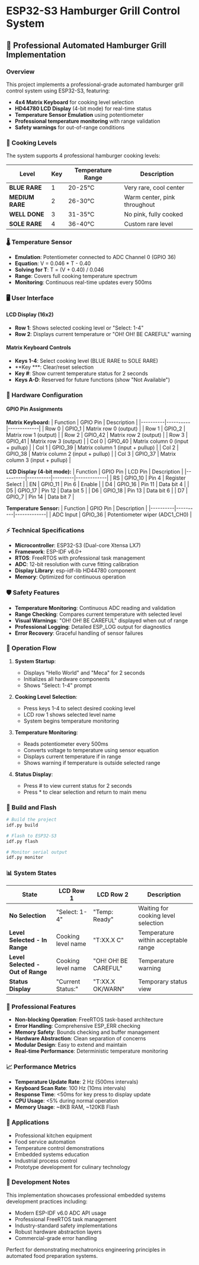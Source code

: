 # ESP32-S3 Hamburger Grill Control System

## 🍔 Professional Automated Hamburger Grill Implementation

### Overview
This project implements a professional-grade automated hamburger grill control system using ESP32-S3, featuring:
- **4x4 Matrix Keyboard** for cooking level selection
- **HD44780 LCD Display** (4-bit mode) for real-time status
- **Temperature Sensor Emulation** using potentiometer
- **Professional temperature monitoring** with range validation
- **Safety warnings** for out-of-range conditions

### 🥩 Cooking Levels
The system supports 4 professional hamburger cooking levels:

| Level | Key | Temperature Range | Description |
|-------|-----|-------------------|-------------|
| **BLUE RARE** | 1 | 20-25°C | Very rare, cool center |
| **MEDIUM RARE** | 2 | 26-30°C | Warm center, pink throughout |
| **WELL DONE** | 3 | 31-35°C | No pink, fully cooked |
| **SOLE RARE** | 4 | 36-40°C | Custom rare level |

### 🌡️ Temperature Sensor
- **Emulation**: Potentiometer connected to ADC Channel 0 (GPIO 36)
- **Equation**: V = 0.046 * T - 0.40
- **Solving for T**: T = (V + 0.40) / 0.046
- **Range**: Covers full cooking temperature spectrum
- **Monitoring**: Continuous real-time updates every 500ms

### 🖥️ User Interface

#### LCD Display (16x2)
- **Row 1**: Shows selected cooking level or "Select: 1-4"
- **Row 2**: Displays current temperature or "OH! OH! BE CAREFUL" warning

#### Matrix Keyboard Controls
- **Keys 1-4**: Select cooking level (BLUE RARE to SOLE RARE)
- **Key ***: Clear/reset selection
- **Key #**: Show current temperature status for 2 seconds
- **Keys A-D**: Reserved for future functions (show "Not Available")

### 🔧 Hardware Configuration

#### GPIO Pin Assignments

**Matrix Keyboard:**
| Function | GPIO Pin | Description |
|----------|----------|-------------|
| Row 0 | GPIO_1 | Matrix row 0 (output) |
| Row 1 | GPIO_2 | Matrix row 1 (output) |
| Row 2 | GPIO_42 | Matrix row 2 (output) |
| Row 3 | GPIO_41 | Matrix row 3 (output) |
| Col 0 | GPIO_40 | Matrix column 0 (input + pullup) |
| Col 1 | GPIO_39 | Matrix column 1 (input + pullup) |
| Col 2 | GPIO_38 | Matrix column 2 (input + pullup) |
| Col 3 | GPIO_37 | Matrix column 3 (input + pullup) |

**LCD Display (4-bit mode):**
| Function | GPIO Pin | LCD Pin | Description |
|----------|----------|---------|-------------|
| RS | GPIO_10 | Pin 4 | Register Select |
| EN | GPIO_11 | Pin 6 | Enable |
| D4 | GPIO_16 | Pin 11 | Data bit 4 |
| D5 | GPIO_17 | Pin 12 | Data bit 5 |
| D6 | GPIO_18 | Pin 13 | Data bit 6 |
| D7 | GPIO_7 | Pin 14 | Data bit 7 |

**Temperature Sensor:**
| Function | GPIO Pin | Description |
|----------|----------|-------------|
| ADC Input | GPIO_36 | Potentiometer wiper (ADC1_CH0) |

### ⚡ Technical Specifications
- **Microcontroller**: ESP32-S3 (Dual-core Xtensa LX7)
- **Framework**: ESP-IDF v6.0+
- **RTOS**: FreeRTOS with professional task management
- **ADC**: 12-bit resolution with curve fitting calibration
- **Display Library**: esp-idf-lib HD44780 component
- **Memory**: Optimized for continuous operation

### 🛡️ Safety Features
- **Temperature Monitoring**: Continuous ADC reading and validation
- **Range Checking**: Compares current temperature with selected level
- **Visual Warnings**: "OH! OH! BE CAREFUL" displayed when out of range
- **Professional Logging**: Detailed ESP_LOG output for diagnostics
- **Error Recovery**: Graceful handling of sensor failures

### 🚀 Operation Flow

1. **System Startup**: 
   - Displays "Hello World" and "Meca" for 2 seconds
   - Initializes all hardware components
   - Shows "Select: 1-4" prompt

2. **Cooking Level Selection**:
   - Press keys 1-4 to select desired cooking level
   - LCD row 1 shows selected level name
   - System begins temperature monitoring

3. **Temperature Monitoring**:
   - Reads potentiometer every 500ms
   - Converts voltage to temperature using sensor equation
   - Displays current temperature if in range
   - Shows warning if temperature is outside selected range

4. **Status Display**:
   - Press # to view current status for 2 seconds
   - Press * to clear selection and return to main menu

### 🔨 Build and Flash
```bash
# Build the project
idf.py build

# Flash to ESP32-S3
idf.py flash

# Monitor serial output
idf.py monitor
```

### 📊 System States

| State | LCD Row 1 | LCD Row 2 | Description |
|-------|-----------|-----------|-------------|
| **No Selection** | "Select: 1-4" | "Temp: Ready" | Waiting for cooking level selection |
| **Level Selected - In Range** | Cooking level name | "T:XX.X C" | Temperature within acceptable range |
| **Level Selected - Out of Range** | Cooking level name | "OH! OH! BE CAREFUL" | Temperature warning |
| **Status Display** | "Current Status:" | "T:XX.X OK/WARN" | Temporary status view |

### 🔬 Professional Features
- **Non-blocking Operation**: FreeRTOS task-based architecture
- **Error Handling**: Comprehensive ESP_ERR checking
- **Memory Safety**: Bounds checking and buffer management
- **Hardware Abstraction**: Clean separation of concerns
- **Modular Design**: Easy to extend and maintain
- **Real-time Performance**: Deterministic temperature monitoring

### 📈 Performance Metrics
- **Temperature Update Rate**: 2 Hz (500ms intervals)
- **Keyboard Scan Rate**: 100 Hz (10ms intervals)
- **Response Time**: <50ms for key press to display update
- **CPU Usage**: <5% during normal operation
- **Memory Usage**: ~8KB RAM, ~120KB Flash

### 🎯 Applications
- Professional kitchen equipment
- Food service automation
- Temperature control demonstrations
- Embedded systems education
- Industrial process control
- Prototype development for culinary technology

### 🧪 Development Notes
This implementation showcases professional embedded systems development practices including:
- Modern ESP-IDF v6.0 ADC API usage
- Professional FreeRTOS task management
- Industry-standard safety implementations
- Robust hardware abstraction layers
- Commercial-grade error handling

Perfect for demonstrating mechatronics engineering principles in automated food preparation systems.
